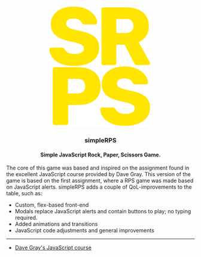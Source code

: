 <p align="center">
<img src="/git/srps-git-2.png" alt="srps logo">
</p>

<h3 align="center">simpleRPS</h3>
<h4 align="center">Simple JavaScript Rock, Paper, Scissors Game.</h4>

The core of this game was based and inspired on the assignment found in the excellent JavaScript course provided by Dave Gray. This version of the game is based on the first assignment, where a RPS game was made based on JavaScript alerts. simpleRPS adds a couple of QoL-improvements to the table, such as:

- Custom, flex-based front-end
- Modals replace JavaScript alerts and contain buttons to play; no typing required.
- Added animations and transitions
- JavaScript code adjustments and general improvements

---

- [Dave Gray's JavaScript course](https://youtu.be/EfAl9bwzVZk?t=3877)
